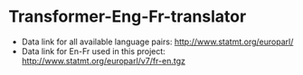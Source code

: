 # Transformer-Eng-Fr-translator
* Data link for all available language pairs: http://www.statmt.org/europarl/ 
* Data link for En-Fr used in this project: http://www.statmt.org/europarl/v7/fr-en.tgz
